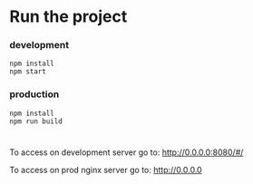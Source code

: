 # Run the project

### development
```
npm install
npm start 
```

### production
```
npm install
npm run build
```


#
To access on development server go to: http://0.0.0.0:8080/#/

To access on prod nginx server go to: http://0.0.0.0
